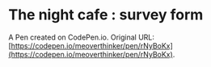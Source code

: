 # The night cafe : survey form

A Pen created on CodePen.io. Original URL: [https://codepen.io/meoverthinker/pen/rNyBoKx](https://codepen.io/meoverthinker/pen/rNyBoKx).


